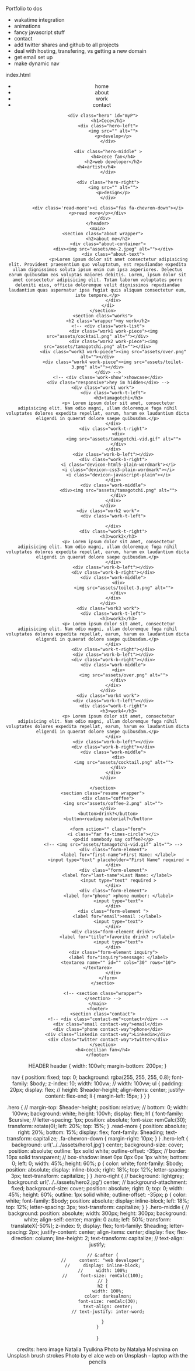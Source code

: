 Portfolio to dos

- wakatime integration
- animations
- fancy javascript stuff
- contact
- add twitter shares and github to all projects
- deal with hosting, transfering, vs getting a new domain
- get email set up
- make dynamic nav 


index.html
<header>
		<nav class="hidden">
			<ul>
				<li>home</li>
				<li>about</li>
				<li>work</li>
				<li>contact</li>
			</ul>
		</nav>

		<div class="hero" id="myP">
			<h1>Cece</h1>
			<div class="hero-left">
				<img src="" alt="">
				<p>develop</p>
			</div>

			<div class="hero-middle" >
				<h4>cece fan</h4>
				<h2>web developer</h2>
				<h4>artist</h4>				
			</div>

			<div class="hero-right">
				<img src="" alt="">
				<p>design</p>
			</div>

			<div class='read-more'><i class="fas fa-chevron-down"></i><p>read more</p></div>
		</div>
	</header>
	<main>
		<section class="about wrapper">
			<h2>about me</h2>
			<div class="about-container">
				<div><img src="assets/me-2.jpeg" alt=""></div>
				<div class="about-text">
					<p>Lorem ipsum dolor sit amet consectetur adipisicing elit. Provident praesentium quo voluptatum, est repudiandae expedita ullam dignissimos soluta ipsum enim cum ipsa asperiores. Delectus earum quibusdam eos voluptas maiores debitis. Lorem, ipsum dolor sit amet consectetur adipisicing elit. Totam laborum voluptates porro deleniti eius, officia doloremque velit dignissimos repudiandae laudantium quas aspernatur ipsa fugiat quis aliquam consectetur eum, iste tempore.</p>
				</div>
			</di>
		</section>
		<section class="works">
			<h2 class="wrapper">my work</h2>
			<!-- <div class="work-list">
				<div class="work1 work-piece"><img src="assets/cocktail.png" alt=""></div>
				<div class="work2 work-piece"><img src="assets/tamagotchi.png" alt=""></div>
				<div class="work3 work-piece"><img src="assets/over.png" alt=""></div>
				<div class="work4 work-piece"><img src="assets/toilet-3.png" alt=""></div>
			</div> -->
			<!-- <div class='work-show'>showcase</div>
			<div class="responsive">hey im hidden</div> -->
			<div class="work1 work">	
				<div class="work-t-left">
					<h3>tamagotchi</h3>
					<p> Lorem ipsum dolor sit amet, consectetur adipisicing elit. Nam odio magni, ullam doloremque fuga nihil voluptates dolores expedita repellat, earum, harum ex laudantium dicta eligendi in quaerat dolore saepe quibusdam.</p>
				</div>
				<div class="work-t-right">
					<div>
						<img src="assets/tamagotchi-vid.gif" alt="">
					</div>
				</div>
				<div class="work-b-left"></div>
				<div class="work-b-right">
					<i class="devicon-html5-plain-wordmark"></i>
					<i class="devicon-css3-plain-wordmark"></i>
					<i class="devicon-javascript-plain"></i>
				</div>
				<div class="work-middle">
					<div><img src="assets/tamagotchi.png" alt="">
					</div>
				</div>
			</div>
			<div class="work2 work">
				<div class="work-t-left">
					
				</div>
				<div class="work-t-right">
					<h3>work2</h3>
					<p> Lorem ipsum dolor sit amet, consectetur adipisicing elit. Nam odio magni, ullam doloremque fuga nihil voluptates dolores expedita repellat, earum, harum ex laudantium dicta eligendi in quaerat dolore saepe quibusdam.</p>
				</div>
				<div class="work-b-left"></div>
				<div class="work-b-right"></div>
				<div class="work-middle">
					<div>
						<img src="assets/toilet-3.png" alt="">
					</div>
				</div>
			</div>
			<div class="work3 work">
				<div class="work-t-left">
					<h3>work3</h3>
					<p> Lorem ipsum dolor sit amet, consectetur adipisicing elit. Nam odio magni, ullam doloremque fuga nihil voluptates dolores expedita repellat, earum, harum ex laudantium dicta eligendi in quaerat dolore saepe quibusdam.</p>
				</div>
				<div class="work-t-right"></div>
				<div class="work-b-left"></div>
				<div class="work-b-right"></div>
				<div class="work-middle">
					<div>
						<img src="assets/over.png" alt="">
					</div>
				</div>
			</div>
			<div class="work4 work">
				<div class="work-t-left"></div>
				<div class="work-t-right">
					<h3>work4</h3>
					<p> Lorem ipsum dolor sit amet, consectetur adipisicing elit. Nam odio magni, ullam doloremque fuga nihil voluptates dolores expedita repellat, earum, harum ex laudantium dicta eligendi in quaerat dolore saepe quibusdam.</p>
				</div>
				<div class="work-b-left"></div>
				<div class="work-b-right"></div>
				<div class="work-middle">
					<div>
						<img src="assets/cocktail.png" alt="">
					</div>
				</div>
			</div>

		</section>
		<section class="resume wrapper">
			<div class="coffee">
				<img src="assets/coffee-2.png" alt="">
			</div>
			<button>drink?</button>
			<button>reading material?</button>
			
			<form action="" class="form">
				<i class="far fa-times-circle"></i>
				<p>did somebody say coffee?</p>
				<!-- <img src="assets/tamagotchi-vid.gif" alt=""> -->
				<div class="form-element">
					<label for="first-name">First Name: </label>
					<input type="text" placeholder="First Name" required >
				</div>
				<div class="form-element">
					<label for="last-name">Last Name: </label> 
					<input type="text" required >
				</div>
				<div class="form-element">
					<label for="phone" >phone number: </label>
					<input type="text">
				</div>
				<div class="form-element ">
					<label for="email">email :</label> 
					<input type="text">
				</div>
				<div class="form-element drink">
					<label for="title">favorite drink? :</label> 
					<input type="text">
				</div>
				<div class="form-element inquiry">
					<label for="inquiry">message: </label>
					<textarea name="" id="" cols="30" rows="10"></textarea>
				</div>
			</form>
		</sectio>

		<!-- <section class="wrapper">
		</section> -->
	</main>
	<footer>
		<section class="contact">
			<!-- <div class="contact-me">contact</div> -->
			<div class="email contact-way">email</div>
			<div class="phone contact-way">phone</div>
			<div class="linkedin contact-way">Linkedin</div>
			<div class="twitter contact-way">twitter</div>
		</section>
		<h4>cecilian fan</h4>
	</footer>


HEADER
header {
    width: 100wh;
    margin-bottom: 200px;
}

nav {
    position: fixed;
    top: 0;
    background: rgba(255, 255, 255, 0.8);
    font-family: $body;
    z-index: 10;
    width: 100vw; // width: 100vw;
    ul {
        padding: 20px;
        display: flex;
        // height: $header-height;
        align-items: center;
        justify-content: flex-end;
        li {
            margin-left: 15px;
        }
    }
}

.hero {
    // margin-top: $header-height;
    position: relative; // bottom: 0;
    width: 100vw;
    background: white;
    height: 100vh;
    display: flex;
    h1 {
        font-family: $cursive;
        // letter-spacing: 1px;
        position: absolute;
        font-size: remCalc(30);
        transform: rotate(0);
        left: 20%;
        top: 15%;
    }
    .read-more {
        position: absolute;
        right: 20%;
        bottom: 15%;
        display: flex;
        font-family: $heading;
        text-transform: capitalize;
        .fa-chevron-down {
            margin-right: 10px;
        }
    }
    .hero-left {
        background: url('../../assets/hero1.jpg') center;
        background-size: cover;
        position: absolute;
        outline: 1px solid white;
        outline-offset: -35px; 
        // border: 10px solid transparent;
        // box-shadow: inset 0px 0px 0px 1px white;
        bottom: 0;
        left: 0;
        width: 45%;
        height: 60%;
        p {
            color: white;
            font-family: $body;
            position: absolute;
            display: inline-block;
            right: 18%;
            top: 12%;
            letter-spacing: 3px;
            text-transform: capitalize;
        }
    }
    .hero-right {
        // background: lightgrey;
        background: url('../../assets/hero2.jpg') center;
        // background-attachment: fixed;
        background-size: cover;
        position: absolute;
        right: 0;
        top: 0;
        width: 45%;
        height: 60%;
        outline: 1px solid white;
        outline-offset: -35px;
         p {
            color: white;
            font-family: $body;
            position: absolute;
            display: inline-block;
            left: 18%;
            top: 12%;
            letter-spacing: 3px;
            text-transform: capitalize;
         }
    }
    .hero-middle {
        // background: 
        position: absolute;
        width: 300px;
        height: 300px;
        background: white;
        align-self: center;
        margin: 0 auto;
        left: 50%;
        transform: translateX(-50%);
        z-index: 9;
        display: flex;
        font-family: $heading;
        letter-spacing: 2px;
        justify-content: center;
        align-items: center;
        display: flex;
        flex-direction: column;
        line-height: 2;
        text-transform: capitalize;
        // text-align: justify;
        
        // &:after {
        //     content: "web developer";
        //     display: inline-block;
        //     width: 100%;
        //     font-size: remCalc(100);
        // }
        h2 {
            width: 100%;
            color: darksalmon;
            font-size: remCalc(30);
            text-align: center;
            // text-justify: inter-word;
            
        }
    }
}




credits:
 hero image Natalia Tyulkina
  Photo by Natalya Moshnina on Unsplash brush strokes
 Photo by el alce web on Unsplash - laptop with the pencils
  